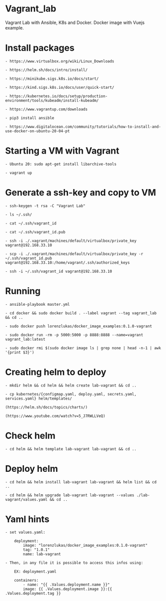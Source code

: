 # Vagrant_lab
Vagrant Lab with Ansible, K8s and Docker. Docker image with Vuejs example.

# Install packages

    - https://www.virtualbox.org/wiki/Linux_Downloads

    - https://helm.sh/docs/intro/install/

    - https://minikube.sigs.k8s.io/docs/start/

    - https://kind.sigs.k8s.io/docs/user/quick-start/

    - https://kubernetes.io/docs/setup/production-environment/tools/kubeadm/install-kubeadm/

    - https://www.vagrantup.com/downloads

    - pip3 install ansible

    - https://www.digitalocean.com/community/tutorials/how-to-install-and-use-docker-on-ubuntu-20-04-pt

# Starting a VM with Vagrant

    - Ubuntu 20: sudo apt-get install libarchive-tools

    - vagrant up

# Generate a ssh-key and copy to VM

    - ssh-keygen -t rsa -C "Vagrant Lab"

    - ls ~/.ssh/

    - cat ~/.ssh/vagrant_id
    
    - cat ~/.ssh/vagrant_id.pub

    - ssh -i ./.vagrant/machines/default/virtualbox/private_key vagrant@192.168.33.10

    - scp -i ./.vagrant/machines/default/virtualbox/private_key -r ~/.ssh/vagrant_id.pub vagrant@192.168.33.10:/home/vagrant/.ssh/authorized_keys

    - ssh -i ~/.ssh/vagrant_id vagrant@192.168.33.10

# Running

    - ansible-playbook master.yml

    - cd docker && sudo docker build . --label vagrant --tag vagrant_lab && cd ..

    - sudo docker push lorenzlukas/docker_image_examples:0.1.0-vagrant

    - sudo docker run -rm -p 5000:5000 -p 8888:8888 --name=vagrant vagrant_lab:latest

    - sudo docker rmi $(sudo docker image ls | grep none | head -n-1 | awk '{print $3}')

# Creating helm to deploy

    - mkdir helm && cd helm && helm create lab-vagrant && cd ..

    - cp kubernetes/{configmap.yaml, deploy.yaml, secrets.yaml, services.yaml} helm/templates/

    (https://helm.sh/docs/topics/charts/)

    (https://www.youtube.com/watch?v=5_J7RWLLVeQ)

# Check helm

    - cd helm && helm template lab-vagrant lab-vagrant && cd ..

# Deploy helm

    - cd helm && helm install lab-vagrant lab-vagrant && helm list && cd ..
    
    - cd helm && helm upgrade lab-vagrant lab-vagrant --values ./lab-vagrant/values.yaml && cd ..

# Yaml hints

    - set values.yaml:

        deployment:
            image: "lorenzlukas/docker_image_examples:0.1.0-vagrant"
            tag: "1.0.1"
            name: lab-vagrant
    
    - Then, in any file it is possible to access this infos using:
        
        EX: deployment.yaml
        
        containers:
            - name: "{{ .Values.deployment.name }}"
            image: {{ .Values.deployment.image }}:{{ .Values.deployment.tag }}